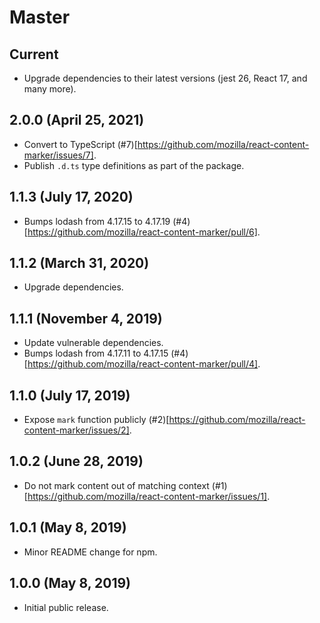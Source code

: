 # Master

## Current

- Upgrade dependencies to their latest versions (jest 26, React 17, and many more).

## 2.0.0 (April 25, 2021)

- Convert to TypeScript (#7)[https://github.com/mozilla/react-content-marker/issues/7].
- Publish `.d.ts` type definitions as part of the package.

## 1.1.3 (July 17, 2020)

- Bumps lodash from 4.17.15 to 4.17.19 (#4)[https://github.com/mozilla/react-content-marker/pull/6].

## 1.1.2 (March 31, 2020)

- Upgrade dependencies.

## 1.1.1 (November 4, 2019)

- Update vulnerable dependencies.
- Bumps lodash from 4.17.11 to 4.17.15 (#4)[https://github.com/mozilla/react-content-marker/pull/4].

## 1.1.0 (July 17, 2019)

- Expose `mark` function publicly (#2)[https://github.com/mozilla/react-content-marker/issues/2].

## 1.0.2 (June 28, 2019)

- Do not mark content out of matching context (#1)[https://github.com/mozilla/react-content-marker/issues/1].

## 1.0.1 (May 8, 2019)

- Minor README change for npm.

## 1.0.0 (May 8, 2019)

- Initial public release.
